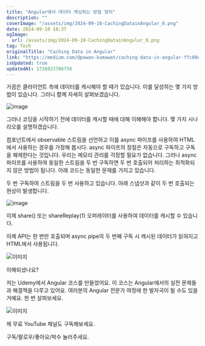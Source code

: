 ```yaml
---
title: "Angular에서 데이터 캐싱하는 방법 정리"
description: ""
coverImage: "/assets/img/2024-09-10-CachingDatainAngular_0.png"
date: 2024-09-10 18:37
ogImage: 
  url: /assets/img/2024-09-10-CachingDatainAngular_0.png
tag: Tech
originalTitle: "Caching Data in Angular"
link: "https://medium.com/@pawan-kumawat/caching-data-in-angular-ffc80dca39b5"
isUpdated: true
updatedAt: 1726022706758
---
```



가끔은 클라이언트 측에 데이터를 캐시해야 할 때가 있습니다. 이를 달성하는 몇 가지 방법이 있습니다. 그러니 함께 자세히 살펴보겠습니다.

![image](/assets/img/2024-09-10-CachingDatainAngular_0.png)

그러나 코딩을 시작하기 전에 데이터를 캐시할 때에 대해 이해해야 합니다. 몇 가지 시나리오를 설명하겠습니다.

컴포넌트에서 observable 스트림을 선언하고 이를 async 파이프를 사용하여 HTML에서 사용하는 경우를 가정해 봅시다. async 파이프의 장점은 자동으로 구독하고 구독을 해제한다는 것입니다. 우리는 메모리 관리를 걱정할 필요가 없습니다. 그러나 async 파이프를 사용하여 동일한 스트림을 두 번 구독하면 두 번 호출되어 처리하는 최적화되지 않은 방법이 됩니다. 아래 코드는 동일한 문제를 가지고 있습니다.

<div class="content-ad"></div>

두 번 구독하여 스트림을 두 번 사용하고 있습니다. 아래 스냅샷과 같이 두 번 호출되는 현상이 발생합니다.

![image](/assets/img/2024-09-10-CachingDatainAngular_1.png)

이제 share() 또는 shareReplay(1) 오퍼레이터를 사용하여 데이터를 캐시할 수 있습니다.

이제 API는 한 번만 호출되며 async pipe의 두 번째 구독 시 캐시된 데이터가 읽혀지고 HTML에서 사용됩니다.

<div class="content-ad"></div>


![이미지](/assets/img/2024-09-10-CachingDatainAngular_2.png)

이해되셨나요?

저는 Udemy에서 Angular 코스를 만들었어요. 이 코스는 Angular에서의 실전 문제들과 해결책을 다루고 있어요. 여러분의 Angular 전문가 여정에 한 발자국이 될 수도 있을 거예요. 한 번 살펴보세요.

![이미지](/assets/img/2024-09-10-CachingDatainAngular_3.png)


<div class="content-ad"></div>

제 무료 YouTube 채널도 구독해보세요.

구독/팔로우/좋아요/박수 눌러주세요.